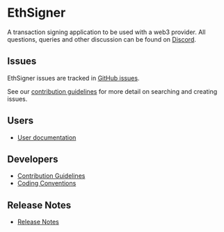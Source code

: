 # EthSigner

A transaction signing application to be used with a web3 provider. All questions, queries and other discussion can be found on [Discord]. 

## Issues

EthSigner issues are tracked in [GitHub issues].

See our [contribution guidelines](CONTRIBUTING.md) for more detail on searching and creating issues.

## Users
* [User documentation](https://docs.ethsigner.pegasys.tech/)

## Developers
* [Contribution Guidelines](CONTRIBUTING.md)
* [Coding Conventions](CODING-CONVENTIONS.md)

## Release Notes
* [Release Notes](CHANGELOG.md)

[Discord]: https://discord.gg/5U9Jwp7
[Github issues]: https://github.com/PegaSysEng/ethsigner/issues
